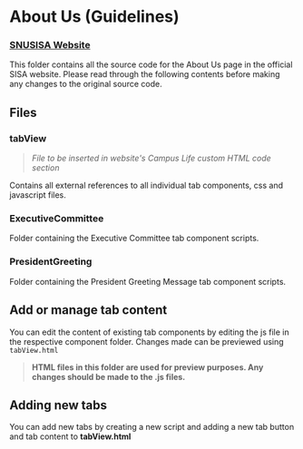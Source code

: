 # About Us (Guidelines)

### [SNUSISA Website](https://snusisa.com)

This folder contains all the source code for the About Us page in the official SISA website. Please read through the following contents before making any changes to the original source code.

## Files

### **tabView**

> _File to be inserted in website's Campus Life custom HTML code section_

Contains all external references to all individual tab components, css and javascript files.

### **ExecutiveCommittee**

Folder containing the Executive Committee tab component scripts.

### **PresidentGreeting**

Folder containing the President Greeting Message tab component scripts.

## Add or manage tab content

You can edit the content of existing tab components by editing the js file in the respective component folder. Changes made can be previewed using `tabView.html`

> **HTML files in this folder are used for preview purposes. Any changes should be made to the .js files.**

## Adding new tabs

You can add new tabs by creating a new script and adding a new tab button and tab content to **tabView.html**
